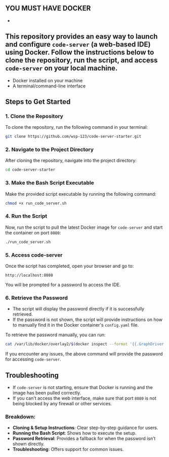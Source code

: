 YOU MUST HAVE DOCKER
-
-

This repository provides an easy way to launch and configure `code-server` (a web-based IDE) using Docker. Follow the instructions below to clone the repository, run the script, and access `code-server` on your local machine.
-

- Docker installed on your machine
- A terminal/command-line interface

## Steps to Get Started

### 1. Clone the Repository

To clone the repository, run the following command in your terminal:

```bash
git clone https://github.com/wsp-123/code-server-starter.git
````

### 2. Navigate to the Project Directory

After cloning the repository, navigate into the project directory:

```bash
cd code-server-starter
```

### 3. Make the Bash Script Executable

Make the provided script executable by running the following command:

```bash
chmod +x run_code_server.sh
```

### 4. Run the Script

Now, run the script to pull the latest Docker image for `code-server` and start the container on port `8080`:

```bash
./run_code_server.sh
```

### 5. Access code-server

Once the script has completed, open your browser and go to:

```
http://localhost:8080
```

You will be prompted for a password to access the IDE.

### 6. Retrieve the Password

* The script will display the password directly if it is successfully retrieved.
* If the password is not shown, the script will provide instructions on how to manually find it in the Docker container's `config.yaml` file.

To retrieve the password manually, you can run:

```bash
cat /var/lib/docker/overlay2/$(docker inspect --format '{{.GraphDriver.Data.LowerDir}}' tender_dhawan | cut -d/ -f4-)/merged/home/coder/.config/code-server/config.yaml
```

If you encounter any issues, the above command will provide the password for accessing `code-server`.

## Troubleshooting

* If `code-server` is not starting, ensure that Docker is running and the image has been pulled correctly.
* If you can't access the web interface, make sure that port `8080` is not being blocked by any firewall or other services.

### Breakdown:
- **Cloning & Setup Instructions**: Clear step-by-step guidance for users.
- **Running the Bash Script**: Shows how to execute the setup.
- **Password Retrieval**: Provides a fallback for when the password isn’t shown directly.
- **Troubleshooting**: Offers support for common issues.
```
